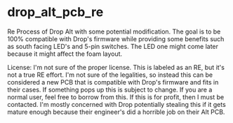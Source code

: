 # drop_alt_pcb_re
Re Process of Drop Alt with some potential modification. The goal is to be 100% compatible with Drop's firmware while providing some benefits such as south facing LED's and 5-pin switches. The LED one might come later because it might affect the foam layout. 


License:
I'm not sure of the proper license. This is labeled as an RE, but it's not a true RE effort. I'm not sure of the legalities, so instead this can be considered
a new PCB that is compatible with Drop's firmware and fits in their cases. If something pops up this is subject to change. If you are a normal user, feel free to borrow from this. If this is for profit, then I must be contacted. I'm mostly concerned with Drop potentially stealing this if it gets mature enough because their engineer's did a horrible job on their Alt PCB. 
